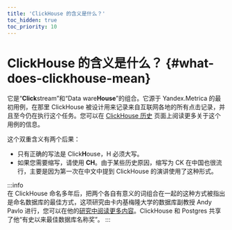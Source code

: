 ```yaml
---
title: 'ClickHouse 的含义是什么？'
toc_hidden: true
toc_priority: 10
---
```



# ClickHouse 的含义是什么？ {#what-does-clickhouse-mean}

它是“**Click**stream”和“Data ware**House**”的组合。它源于 Yandex.Metrica 的最初用例，在那里 ClickHouse 被设计用来记录来自互联网各地的所有点击记录，并且至今仍在执行这个任务。您可以在 [ClickHouse 历史](../../about-us/history.md) 页面上阅读更多关于这个用例的信息。

这个双重含义有两个后果：

- 只有正确的写法是 Click**H**ouse，H 必须大写。
- 如果您需要缩写，请使用 **CH**。由于某些历史原因，缩写为 CK 在中国也很流行，主要是因为第一次在中文中提到 ClickHouse 的演讲使用了这种形式。

:::info    
在 ClickHouse 命名多年后，把两个各自有意义的词组合在一起的这种方式被指出是命名数据库的最佳方式，这项研究由卡内基梅隆大学的数据库副教授 Andy Pavlo 进行，您可以在他的[研究中阅读更多内容](https://www.cs.cmu.edu/~pavlo/blog/2020/03/on-naming-a-database-management-system.html)。ClickHouse 和 Postgres 共享了他“有史以来最佳数据库名称奖”。
:::
